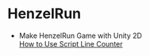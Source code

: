 # HenzelRun

- Make HenzelRun Game with Unity 2D<br>
<a href="https://rito15.github.io/posts/unity-cs-script-line-counter/">How to Use Script Line Counter</a>
